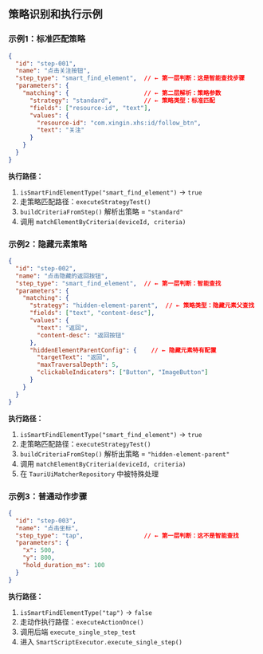 ## 策略识别和执行示例

### 示例1：标准匹配策略

```json
{
  "id": "step-001",
  "name": "点击关注按钮",
  "step_type": "smart_find_element",  // ← 第一层判断：这是智能查找步骤
  "parameters": {
    "matching": {                     // ← 第二层解析：策略参数
      "strategy": "standard",         // ← 策略类型：标准匹配
      "fields": ["resource-id", "text"],
      "values": {
        "resource-id": "com.xingin.xhs:id/follow_btn",
        "text": "关注"
      }
    }
  }
}
```

**执行路径：**
1. `isSmartFindElementType("smart_find_element")` → `true`
2. 走策略匹配路径：`executeStrategyTest()`
3. `buildCriteriaFromStep()` 解析出策略 = `"standard"`
4. 调用 `matchElementByCriteria(deviceId, criteria)`

### 示例2：隐藏元素策略

```json
{
  "id": "step-002", 
  "name": "点击隐藏的返回按钮",
  "step_type": "smart_find_element",  // ← 第一层判断：智能查找
  "parameters": {
    "matching": {
      "strategy": "hidden-element-parent",  // ← 策略类型：隐藏元素父查找
      "fields": ["text", "content-desc"],
      "values": {
        "text": "返回",
        "content-desc": "返回按钮"
      },
      "hiddenElementParentConfig": {    // ← 隐藏元素特有配置
        "targetText": "返回",
        "maxTraversalDepth": 5,
        "clickableIndicators": ["Button", "ImageButton"]
      }
    }
  }
}
```

**执行路径：**
1. `isSmartFindElementType("smart_find_element")` → `true`
2. 走策略匹配路径：`executeStrategyTest()`
3. `buildCriteriaFromStep()` 解析出策略 = `"hidden-element-parent"`
4. 调用 `matchElementByCriteria(deviceId, criteria)`
5. 在 `TauriUiMatcherRepository` 中被特殊处理

### 示例3：普通动作步骤

```json
{
  "id": "step-003",
  "name": "点击坐标",
  "step_type": "tap",                 // ← 第一层判断：这不是智能查找
  "parameters": {
    "x": 500,
    "y": 800,
    "hold_duration_ms": 100
  }
}
```

**执行路径：**
1. `isSmartFindElementType("tap")` → `false`
2. 走动作执行路径：`executeActionOnce()`
3. 调用后端 `execute_single_step_test`
4. 进入 `SmartScriptExecutor.execute_single_step()`
